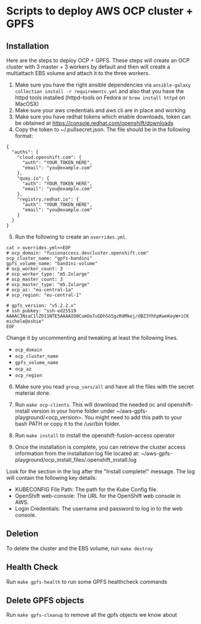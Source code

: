# Scripts to deploy AWS OCP cluster + GPFS

## Installation

Here are the steps to deploy OCP + GPFS. These steps will create an OCP
cluster with 3 master + 3 workers by default and then will create a multiattach
EBS volume and attach it to the three workers.

1. Make sure you have the right ansible dependencies via `ansible-galaxy collection install -r requirements.yml` and also that you have the httpd tools installed
 (httpd-tools on Fedora or `brew install httpd` on MacOSX)
2. Make sure your aws credentials and aws cli are in place and working
3. Make sure you have redhat tokens which enable downloads, token can be obtained at https://console.redhat.com/openshift/downloads
4. Copy the token to ~/.pullsecret.json. The file should be in the following format:
```
{
  "auths": {
    "cloud.openshift.com": {
      "auth": "YOUR_TOKEN_HERE",
      "email": "you@example.com"
    },
    "quay.io": {
      "auth": "YOUR_TOKEN_HERE",
      "email": "you@example.com"
    },
    "registry.redhat.io": {
      "auth": "YOUR_TOKEN_HERE",
      "email": "you@example.com"
    }
  }
}
```
5. Run the following to create an `overrides.yml`. 
```
cat > overrides.yml<<EOF
# ocp_domain: "fusionaccess.devcluster.openshift.com"
ocp_cluster_name: "gpfs-bandini"
gpfs_volume_name: "bandini-volume"
# ocp_worker_count: 3
# ocp_worker_type: "m5.2xlarge"
# ocp_master_count: 3
# ocp_master_type: "m5.2xlarge"
# ocp_az: "eu-central-1a"
# ocp_region: "eu-central-1"

# gpfs_version: "v5.2.2.x"
# ssh_pubkey: "ssh-ed25519 AAAAC3NzaC1lZDI1NTE5AAAAIO8CumOo7uGDhSG5gzRdMkej/dBZ3YhhpKweKeyW+iCK michele@oshie"
EOF
```

Change it by uncommenting and tweaking at least the following lines. 
   - `ocp_domain`
   - `ocp_cluster_name`
   - `gpfs_volume_name`
   - `ocp_az`
   - `ocp_region`

6. Make sure you read `group_vars/all` and have all the files with the secret material done.  
   
7. Run `make ocp-clients`. This will download the needed oc and openshift-install version in your home folder under ~/aws-gpfs-playground/<ocp_version>. You might need to add this path to your bash PATH or copy it to the /usr/bin folder.

8. Run `make install` to install the openshift-fusion-access operator
   
9. Once the installation is complete, you can retrieve the cluster access information from the installation log file located at:
~/aws-gpfs-playground/ocp_install_files/.openshift_install.log

Look for the section in the log after the "Install complete!" message. The log will contain the following key details:
- KUBECONFIG File Path: The path for the Kube Config file.
- OpenShift web-console: The URL for the OpenShift web console in AWS.
- Login Credentials: The username and password to log in to the web console.



## Deletion

To delete the cluster and the EBS volume, run `make destroy`

## Health Check

Run `make gpfs-health` to run some GPFS healthcheck commands

## Delete GPFS objects

Run `make gpfs-cleanup` to remove all the gpfs objects we know about
